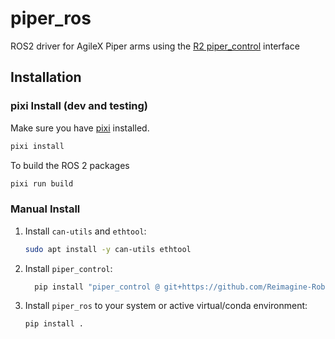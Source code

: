 # piper_ros

ROS2 driver for AgileX Piper arms using the [R2
piper_control](https://github.com/Reimagine-Robotics/piper_control) interface

## Installation

### pixi Install (dev and testing)

Make sure you have [pixi](https://pixi.sh/latest/#installation) installed.

```bash
pixi install
```

To build the ROS 2 packages

```bash
pixi run build
```

### Manual Install

  1.  Install `can-utils` and `ethtool`:

      ```bash
      sudo apt install -y can-utils ethtool
      ```

  2.  Install `piper_control`:

      ```bash
        pip install "piper_control @ git+https://github.com/Reimagine-Robotics/piper_control.git@main"
      ```

  3.  Install `piper_ros` to your system or active virtual/conda environment:

      ```bash
      pip install .
      ```
